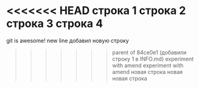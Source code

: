 <<<<<<< HEAD
строка 1
строка 2
строка 3
строка 4
=======
git is awesome!
new line
добавил новую строку
>>>>>>> parent of 84ce0e1 (добавили строку 1 в INFO.md)
experiment with amend
experiment with amend
новая строка
новая новая строка
